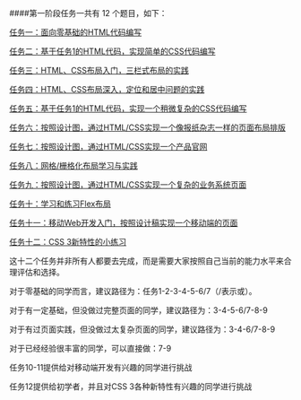 ####第一阶段任务一共有 12 个题目，如下：

[任务一：面向零基础的HTML代码编写](http://ife.baidu.com/task/detail?taskId=1)

[任务二：基于任务1的HTML代码，实现简单的CSS代码编写](http://ife.baidu.com/task/detail?taskId=2)

[任务三：HTML、CSS布局入门，三栏式布局的实践](http://ife.baidu.com/task/detail?taskId=3)

[任务四：HTML、CSS布局深入，定位和居中问题的实践](http://ife.baidu.com/task/detail?taskId=4)

[任务五：基于任务1的HTML代码，实现一个稍微复杂的CSS代码编写](http://ife.baidu.com/task/detail?taskId=5)

[任务六：按照设计图，通过HTML/CSS实现一个像报纸杂志一样的页面布局排版](http://ife.baidu.com/task/detail?taskId=6)

[任务七：按照设计图，通过HTML/CSS实现一个产品官网](http://ife.baidu.com/task/detail?taskId=7)

[任务八：网格/栅格化布局学习与实践](http://ife.baidu.com/task/detail?taskId=8)

[任务九：按照设计图，通过HTML/CSS实现一个复杂的业务系统页面](http://ife.baidu.com/task/detail?taskId=9)

[任务十：学习和练习Flex布局](http://ife.baidu.com/task/detail?taskId=10)

[任务十一：移动Web开发入门，按照设计稿实现一个移动端的页面](http://ife.baidu.com/task/detail?taskId=11)

[任务十二：CSS 3新特性的小练习](http://ife.baidu.com/task/detail?taskId=12)

这十二个任务并非所有人都要去完成，而是需要大家按照自己当前的能力水平来合理评估和选择。

对于零基础的同学而言，建议路径为：任务1-2-3-4-5-6/7（/表示或）。

对于有一定基础，但没做过完整页面的同学，建议路径为：3-4-5-6/7-8-9

对于有过页面实践，但没做过太复杂页面的同学，建议路径为：3-4-6/7-8-9

对于已经经验很丰富的同学，可以直接做：7-9

任务10-11提供给对移动端开发有兴趣的同学进行挑战

任务12提供给初学者，并且对CSS 3各种新特性有兴趣的同学进行挑战

